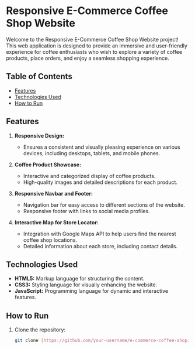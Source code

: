# Responsive E-Commerce Coffee Shop Website

Welcome to the Responsive E-Commerce Coffee Shop Website project! This web application is designed to provide an immersive and user-friendly experience for coffee enthusiasts who wish to explore a variety of coffee products, place orders, and enjoy a seamless shopping experience.

## Table of Contents

- [Features](#features)
- [Technologies Used](#technologies-used)
- [How to Run](#how-to-run)

## Features

1. **Responsive Design:**
   - Ensures a consistent and visually pleasing experience on various devices, including desktops, tablets, and mobile phones.

2. **Coffee Product Showcase:**
   - Interactive and categorized display of coffee products.
   - High-quality images and detailed descriptions for each product.
  
3. **Responsive Navbar and Footer:**
   - Navigation bar for easy access to different sections of the website.
   - Responsive footer with links to social media profiles.

4. **Interactive Map for Store Locator:**
   - Integration with Google Maps API to help users find the nearest coffee shop locations.
   - Detailed information about each store, including contact details.
  
## Technologies Used

- **HTML5:** Markup language for structuring the content.
- **CSS3:** Styling language for visually enhancing the website.
- **JavaScript:** Programming language for dynamic and interactive features.

## How to Run

1. Clone the repository:

   ```bash
   git clone [https://github.com/your-username/e-commerce-coffee-shop.git](https://github.com/3bwahab/cofee_Shop_WebSite.git)https://github.com/3bwahab/cofee_Shop_WebSite.git

